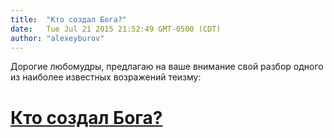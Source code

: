 ```yaml
---
title:  "Кто создал Бога?"
date:   Tue Jul 21 2015 21:52:49 GMT-0500 (CDT)
author: "alexeyburov"
---
```


Дорогие любомудры, предлагаю на ваше внимание свой разбор одного из наиболее известных возражений теизму:

<h1><a href="http://snob.ru/profile/27355/blog/95443">Кто создал Бога?</a></h1>